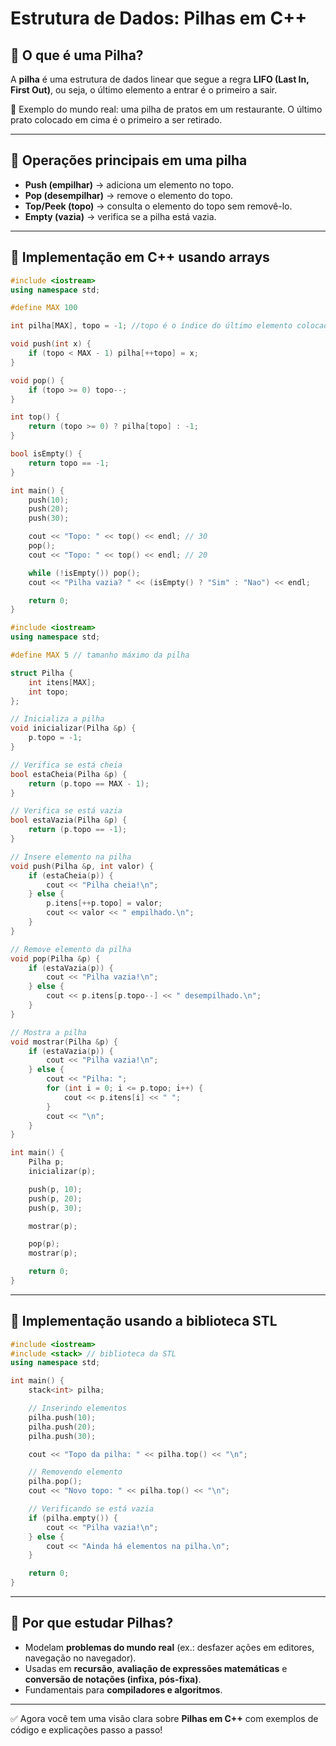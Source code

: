 # Estrutura de Dados: Pilhas em C++

## 📌 O que é uma Pilha?
A **pilha** é uma estrutura de dados linear que segue a regra **LIFO (Last In, First Out)**, ou seja, o último elemento a entrar é o primeiro a sair.

📍 Exemplo do mundo real: uma pilha de pratos em um restaurante. O último prato colocado em cima é o primeiro a ser retirado.

---

## 🔹 Operações principais em uma pilha
- **Push (empilhar)** → adiciona um elemento no topo.  
- **Pop (desempilhar)** → remove o elemento do topo.  
- **Top/Peek (topo)** → consulta o elemento do topo sem removê-lo.  
- **Empty (vazia)** → verifica se a pilha está vazia.  

---

## 🔹 Implementação em C++ usando arrays

```cpp
#include <iostream>
using namespace std;

#define MAX 100

int pilha[MAX], topo = -1; //topo é o índice do último elemento colocado na lista e -1 significa que a lista está vazia

void push(int x) { 
    if (topo < MAX - 1) pilha[++topo] = x; 
}

void pop() { 
    if (topo >= 0) topo--; 
}

int top() { 
    return (topo >= 0) ? pilha[topo] : -1; 
}

bool isEmpty() { 
    return topo == -1; 
}

int main() {
    push(10);
    push(20);
    push(30);

    cout << "Topo: " << top() << endl; // 30
    pop();
    cout << "Topo: " << top() << endl; // 20

    while (!isEmpty()) pop();
    cout << "Pilha vazia? " << (isEmpty() ? "Sim" : "Nao") << endl;

    return 0;
}

````

```cpp
#include <iostream>
using namespace std;

#define MAX 5 // tamanho máximo da pilha

struct Pilha {
    int itens[MAX];
    int topo;
};

// Inicializa a pilha
void inicializar(Pilha &p) {
    p.topo = -1;
}

// Verifica se está cheia
bool estaCheia(Pilha &p) {
    return (p.topo == MAX - 1);
}

// Verifica se está vazia
bool estaVazia(Pilha &p) {
    return (p.topo == -1);
}

// Insere elemento na pilha
void push(Pilha &p, int valor) {
    if (estaCheia(p)) {
        cout << "Pilha cheia!\n";
    } else {
        p.itens[++p.topo] = valor;
        cout << valor << " empilhado.\n";
    }
}

// Remove elemento da pilha
void pop(Pilha &p) {
    if (estaVazia(p)) {
        cout << "Pilha vazia!\n";
    } else {
        cout << p.itens[p.topo--] << " desempilhado.\n";
    }
}

// Mostra a pilha
void mostrar(Pilha &p) {
    if (estaVazia(p)) {
        cout << "Pilha vazia!\n";
    } else {
        cout << "Pilha: ";
        for (int i = 0; i <= p.topo; i++) {
            cout << p.itens[i] << " ";
        }
        cout << "\n";
    }
}

int main() {
    Pilha p;
    inicializar(p);

    push(p, 10);
    push(p, 20);
    push(p, 30);

    mostrar(p);

    pop(p);
    mostrar(p);

    return 0;
}
```

---

## 🔹 Implementação usando a biblioteca STL

```cpp
#include <iostream>
#include <stack> // biblioteca da STL
using namespace std;

int main() {
    stack<int> pilha;

    // Inserindo elementos
    pilha.push(10);
    pilha.push(20);
    pilha.push(30);

    cout << "Topo da pilha: " << pilha.top() << "\n";

    // Removendo elemento
    pilha.pop();
    cout << "Novo topo: " << pilha.top() << "\n";

    // Verificando se está vazia
    if (pilha.empty()) {
        cout << "Pilha vazia!\n";
    } else {
        cout << "Ainda há elementos na pilha.\n";
    }

    return 0;
}
```

---

## 📌 Por que estudar Pilhas?
- Modelam **problemas do mundo real** (ex.: desfazer ações em editores, navegação no navegador).  
- Usadas em **recursão**, **avaliação de expressões matemáticas** e **conversão de notações (infixa, pós-fixa)**.  
- Fundamentais para **compiladores e algoritmos**.  

---

✅ Agora você tem uma visão clara sobre **Pilhas em C++** com exemplos de código e explicações passo a passo!
